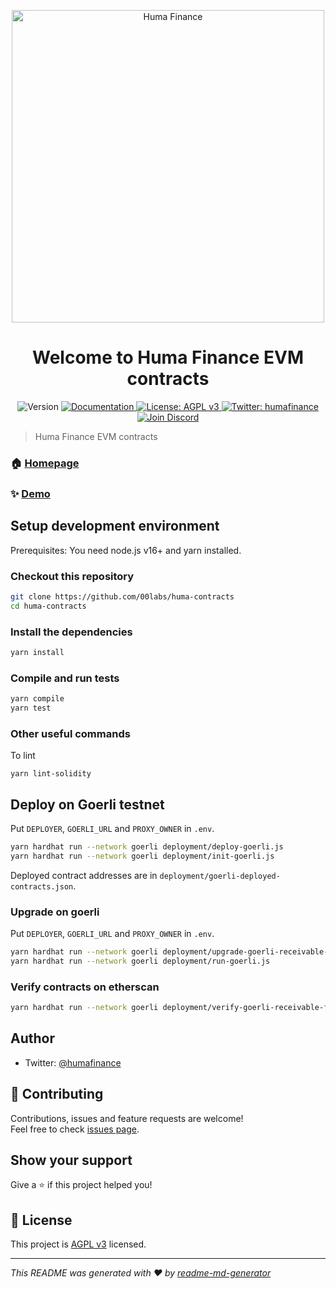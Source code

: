 <p align="center">
  <a href="https://huma.finance"><img src="https://user-images.githubusercontent.com/5999398/210867640-95c8944c-fcd0-4199-9f08-b0ae6eda70c0.jpg" alt="Huma Finance" width="500px"></a>
</p>

<h1 align="center">Welcome to Huma Finance EVM contracts</h1>
<p align="center">
  <img alt="Version" src="https://img.shields.io/badge/version-1.0.0-blue.svg?cacheSeconds=2592000" />
  <a href="https://docs.huma.finance" target="_blank">
    <img alt="Documentation" src="https://img.shields.io/badge/documentation-yes-brightgreen.svg" />
  </a>
  <a href="https://www.gnu.org/licenses/agpl-3.0.en.html" target="_blank">
    <img alt="License: AGPL v3" src="https://img.shields.io/badge/License-AGPL v3-yellow.svg" />
  </a>
  <a href="https://twitter.com/humafinance" target="_blank">
    <img alt="Twitter: humafinance" src="https://img.shields.io/twitter/follow/humafinance.svg?style=social" />
  </a>
  <a href="https://discord.gg/7e2fdMSCZr" target="_blank">
    <img alt="Join Discord" src="https://badgen.net/badge/Join/HUMAnity/cyan?icon=discord" />
  </a>
</p>

> Huma Finance EVM contracts

### 🏠 [Homepage](https://huma.finance)

### ✨ [Demo](https://app.huma.finance)

## Setup development environment

Prerequisites: You need node.js v16+ and yarn installed.

### Checkout this repository

```sh
git clone https://github.com/00labs/huma-contracts
cd huma-contracts
```

### Install the dependencies

```sh
yarn install
```

### Compile and run tests

```sh
yarn compile
yarn test
```

### Other useful commands

To lint

```
yarn lint-solidity
```

## Deploy on Goerli testnet

Put `DEPLOYER`, `GOERLI_URL` and `PROXY_OWNER` in `.env`.

```sh
yarn hardhat run --network goerli deployment/deploy-goerli.js
yarn hardhat run --network goerli deployment/init-goerli.js
```

Deployed contract addresses are in `deployment/goerli-deployed-contracts.json`.

### Upgrade on goerli

Put `DEPLOYER`, `GOERLI_URL` and `PROXY_OWNER` in `.env`.

```sh
yarn hardhat run --network goerli deployment/upgrade-goerli-receivable-factoring-pool.js
yarn hardhat run --network goerli deployment/run-goerli.js
```

### Verify contracts on etherscan

```sh
yarn hardhat run --network goerli deployment/verify-goerli-receivable-factoring-pool.js
```

## Author

- Twitter: [@humafinance](https://twitter.com/humafinance)

## 🤝 Contributing

Contributions, issues and feature requests are welcome!<br />Feel free to check [issues page](https://github.com/00labs/huma-contracts/issues).

## Show your support

Give a ⭐️ if this project helped you!

## 📝 License

This project is [AGPL v3](https://www.gnu.org/licenses/agpl-3.0.en.html) licensed.

---

_This README was generated with ❤️ by [readme-md-generator](https://github.com/kefranabg/readme-md-generator)_

